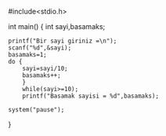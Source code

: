 #include<stdio.h>

int main()
{
    int sayi,basamaks;
    
    printf("Bir sayi giriniz =\n");
    scanf("%d",&sayi);
    basamaks=1;
    do {
        sayi=sayi/10;
        basamaks++;
        }
        while(sayi>=10);
        printf("Basamak sayisi = %d",basamaks);
        
    system("pause");
}
